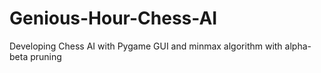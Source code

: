 # Genious-Hour-Chess-AI
Developing Chess AI with Pygame GUI and minmax algorithm with alpha-beta pruning
